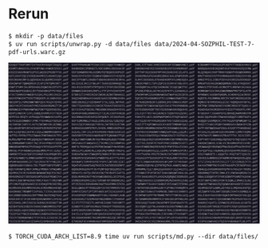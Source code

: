# Rerun

```
$ mkdir -p data/files
$ uv run scripts/unwrap.py -d data/files data/2024-04-SOZPHIL-TEST-7-pdf-urls.warc.gz
```

![](../static/extracted-pdf-files.png)

```
$ TORCH_CUDA_ARCH_LIST=8.9 time uv run scripts/md.py --dir data/files/
```
